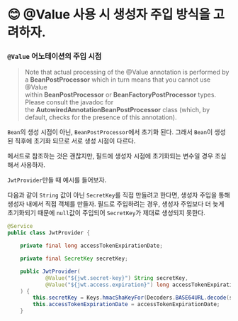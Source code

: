 # 😊 @Value 사용 시 생성자 주입 방식을 고려하자.

### `@Value` 어노테이션의 주입 시점

> Note that actual processing of the @Value annotation is performed by a **BeanPostProcessor** which in turn means that you cannot use @Value within **BeanPostProcessor** or **BeanFactoryPostProcessor** types. Please consult the javadoc for the **AutowiredAnnotationBeanPostProcessor** class (which, by default, checks for the presence of this annotation).

`Bean`의 생성 시점이 아닌, `BeanPostProcessor`에서 초기화 된다. 그래서 `Bean`이 생성된 직후에 초기화 되므로 서로 생성 시점이 다르다.

메서드로 참조하는 것은 괜찮지만, 필드에 생성자 시점에 초기화되는 변수일 경우 조심해서 사용하자.

`JwtProvider`만들 때 예시를 들어보자.

다음과 같이 `String` 값이 아닌 `SecretKey`를 직접 만들려고 한다면, 생성자 주입을 통해 생성자 내에서 직접 객체를 만들자.
필드로 주입하려는 경우, 생성자 주입보다 더 늦게 초기화되기 때문에 `null`값이 주입되어 `SecretKey`가 제대로 생성되지 못한다. 

```java
@Service
public class JwtProvider {

    private final long accessTokenExpirationDate;

    private final SecretKey secretKey;

    public JwtProvider(
            @Value("${jwt.secret-key}") String secretKey,
            @Value("${jwt.access.expiration}") long accessTokenExpirationDate
    ) {
        this.secretKey = Keys.hmacShaKeyFor(Decoders.BASE64URL.decode(secretKey));
        this.accessTokenExpirationDate = accessTokenExpirationDate;
    }
```
